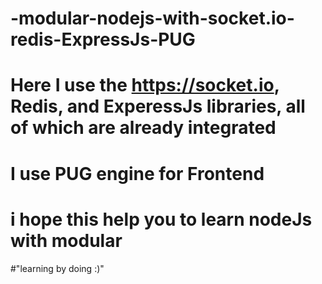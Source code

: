 # -modular-nodejs-with-socket.io-redis-ExpressJs-PUG

#  Here I use the https://socket.io, Redis, and ExperessJs libraries, all of which are already integrated
# I use PUG engine for Frontend

# i hope this help you to learn nodeJs with modular

#"learning by doing :)"

